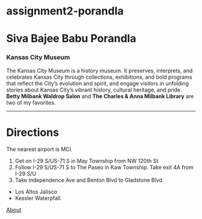 # assignment2-porandla
# Siva Bajee Babu Porandla
### Kansas City Museum
The Kansas City Museum is a history museum. It preserves, interprets, and celebrates Kansas City through collections, exhibitions, and bold programs that reflect the City’s evolution and spirit, and engage visitors in unfolding stories about Kansas City’s vibrant history, cultural heritage, and pride. **Betty Milbank Waldrop Salon** and **The Charles & Anna Milbank Library** are two of my favorites.

---
# Directions
The nearest airport is MCI.

1. Get on I-29 S/US-71 S in May Township from NW 120th St
2. Follow I-29 S/US-71 S to The Paseo in Kaw Township. Take exit 4A from I-29 S/U
3. Take Independence Ave and Benton Blvd to Gladstone Blvd

* Los Altos Jalisco
* Kessler Waterpfall.

[About](https://github.com/Sivabajee/assignment2-porandla/blob/main/AboutMe.md)